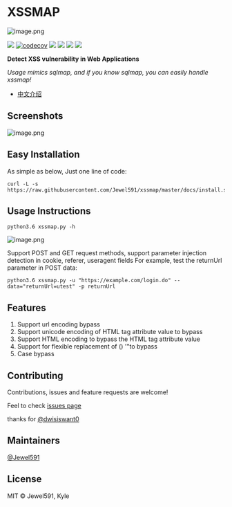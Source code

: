# XSSMAP

![image.png](https://i.loli.net/2020/08/16/AxjZF1HVKT6RdBD.png)

[![](https://img.shields.io/travis/com/Jewel591/xssmap)](https://travis-ci.com/github/Jewel591/xssmap) [![codecov](https://codecov.io/gh/Jewel591/xssmap/branch/master/graph/badge.svg)](https://codecov.io/gh/Jewel591/xssmap) [![](https://img.shields.io/badge/version-0.1.1-bule.svg)](https://img.shields.io/github/license/Jewel591/xssmap)
[![](https://img.shields.io/badge/python-3.6-bule.svg)](https://www.python.org/) [![](https://img.shields.io/github/license/Jewel591/xssmap)](https://github.com/Jewel591/xssmap/tree/master) ![](https://img.shields.io/github/repo-size/Jewel591/xssmap) 

**Detect XSS vulnerability in  Web Applications**

*Usage mimics sqlmap, and if you know sqlmap, you can easily handle xssmap!*

- [中文介绍](https://github.com/Jewel591/xssmap/blob/master/docs/README_ZH.md)

## Screenshots
![image.png](https://i.loli.net/2020/08/16/dAWR9LIlFK2JS1Z.png)

## Easy Installation
As simple as below, Just one line of code:
```
curl -L -s https://raw.githubusercontent.com/Jewel591/xssmap/master/docs/install.sh|bash
```

## Usage Instructions
`python3.6 xssmap.py -h`

![image.png](https://i.loli.net/2020/08/16/ynsxozhfCp2wYLX.png)

Support POST and GET request methods, support parameter injection detection in cookie, referer, useragent fields
For example, test the returnUrl parameter in POST data:

`python3.6 xssmap.py -u "https://example.com/login.do" --data="returnUrl=utest" -p returnUrl` 


## Features
1. Support url encoding bypass
2. Support unicode encoding of HTML tag attribute value to bypass
3. Support HTML encoding to bypass the HTML tag attribute value
4. Support for flexible replacement of () '"to bypass
5. Case bypass

## Contributing

Contributions, issues and feature requests are welcome!

Feel to check [issues page](https://github.com/Jewel591/xssmap/issues)

thanks for [@dwisiswant0](https://github.com/dwisiswant0)

## Maintainers

[@Jewel591](https://github.com/Jewel591)



## License

MIT © Jewel591, Kyle



